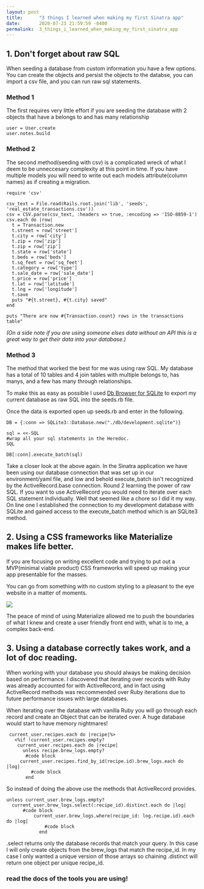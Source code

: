 ```yaml
---
layout: post
title:      "3 things I learned when making my first Sinatra app"
date:       2020-07-23 21:59:59 -0400
permalink:  3_things_i_learned_when_making_my_first_sinatra_app
---
```



## 1. Don't forget about raw SQL

When seeding a database from custom information you have a few options. You can create the objects and persist the objects to the databse, you can import a csv file, and you can run raw sql statements. 

### Method 1
The first requires very little effort if you are seeding the database with 2 objects that have a belongs to and has many relationship

```
user = User.create
user.notes.build

```

### Method 2
The second method(seeding with csv) is a complicated wreck of what I deem to be unneccesary complexity at this point in time. If you have multiple models you will need to write out each models attribute(column names) as if creating a migration. 

```
require 'csv'

csv_text = File.read(Rails.root.join('lib', 'seeds', 'real_estate_transactions.csv'))
csv = CSV.parse(csv_text, :headers => true, :encoding => 'ISO-8859-1')
csv.each do |row|
  t = Transaction.new
  t.street = row['street']
  t.city = row['city']
  t.zip = row['zip']
  t.zip = row['zip']
  t.state = row['state']
  t.beds = row['beds']
  t.sq_feet = row['sq_feet']
  t.category = row['type']
  t.sale_date = row['sale_date']
  t.price = row['price']
  t.lat = row['latitude']
  t.lng = row['longitude']
  t.save
  puts "#{t.street}, #{t.city} saved"
end

puts "There are now #{Transaction.count} rows in the transactions table"
```

*(On a side note if you are using someone elses data without an API this is a great way to get their data into your database.)*

### Method 3
The method that worked the best for me was using raw SQL. My database has a total of 10 tables and 4 join tables with multiple belongs to, has manys, and a few has many through relationships.

To make this as easy as possible I used [Db Browser for SQLite](https://sqlitebrowser.org/) to export my current database as raw SQL into the seeds.rb file.

Once the data is exported open up seeds.rb and enter in the following.

```
DB = {:conn => SQLite3::Database.new("./db/development.sqlite")}

sql = <<-SQL
#wrap all your sql statements in the Heredoc.
SQL

DB[:conn].execute_batch(sql)
```

Take a closer look at the above again. In the Sinatra application we have been using our database connection that was set up in our environment/yaml file, and low and behold execute_batch isn't recognized by the ActiveRecord.base connection. Round 2 learning the power of raw SQL. If you want to use ActiveRecord you would need to iterate over each SQL statement individually. Well that seemed like a chore so I did it my way. On line one I established the connection to my development database with SQLite and gained access to the execute_batch method which is an SQLite3 method.


## 2. Using a CSS frameworks like Materialize makes life better.

If you are focusing on writing excellent code and trying to put out a MVP(minimal viable product) CSS frameworks will speed up making your app presentable for the masses. 

You can go from something with no custom styling to a pleasant to the eye website in a matter of moments. 

![](https://materializecss.com/images/starter-template.gif)

The peace of mind of using Materialize allowed me to push the boundaries of what I knew and create a user friendly front end with, what is to me, a complex back-end. 

## 3. Using a database correctly takes work, and a lot of doc reading.

When working with your database you should always be making decision based on performance. I discovered that iterating over records with Ruby was already accounted for with ActiveRecord, and in fact using ActiveRecord methods was reccommended over Ruby iterations due to future performance issues with large databases. 

When iterating over the database with vanilla Ruby you will go through each record and create an Object that can be iterated over. A huge database would start to have memory nightmares! 

```
 current_user.recipes.each do |recipe|%>
   <%if !current_user.recipes.empty?       
    current_user.recipes.each do |recipe|
      unless recipe.brew_logs.empty?
       #code block
     current_user.recipes.find_by_id(recipe.id).brew_logs.each do |log|
	     #code block
	   end
```

So instead of doing the above use the methods that ActiveRecord provides. 
```
unless current_user.brew_logs.empty?
  current_user.brew_logs.select(:recipe_id).distinct.each do |log|
	  #code block
		  current_user.brew_logs.where(recipe_id: log.recipe.id).each do |log|
			  #code block
			end
```

.select returns only the database records that match your query. In this case I will only create objects from the brew_logs that match the recipe_id. In my case I only wanted a unique version of those arrays so chaining .distinct will return one object per unique recipe_id. 

### read the docs of the tools you are using!





